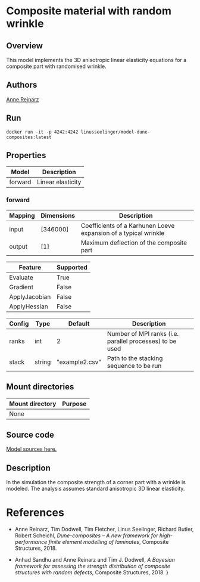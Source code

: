 # Composite material with random wrinkle

## Overview
This model implements the 3D anisotropic linear elasticity equations for a composite part with randomised wrinkle.


## Authors
[Anne Reinarz](mailto:anne.k.reinarz@durham.ac.uk)


## Run
```
docker run -it -p 4242:4242 linusseelinger/model-dune-composites:latest
```

## Properties

Model | Description
---|---
forward | Linear elasticity

### forward
Mapping | Dimensions | Description
---|---|---
input | [346000] | Coefficients of a Karhunen Loeve expansion of a typical wrinkle
output | [1] | Maximum deflection of the composite part

Feature | Supported
---|---
Evaluate | True
Gradient | False
ApplyJacobian | False
ApplyHessian | False

Config | Type | Default | Description
---|---|---|---
ranks | int | 2 | Number of MPI ranks (i.e. parallel processes) to be used
stack | string | "example2.csv" | Path to the stacking sequence to be run

## Mount directories
Mount directory | Purpose
---|---
None |

## Source code

[Model sources here.](https://github.com/UM-Bridge/benchmarks/tree/main/models/dune-composites)

## Description
In the simulation the composite strength of a corner part with a wrinkle is modeled. The analysis assumes standard anisotropic 3D linear elasticity.

# References
- Anne Reinarz, Tim Dodwell, Tim Fletcher, Linus Seelinger, Richard Butler, Robert Scheichl, *Dune-composites – A new framework for high-performance finite element modelling of laminates*, Composite Structures, 2018.

- Anhad Sandhu and Anne Reinarz and Tim J. Dodwell, *A Bayesian framework for assessing the strength distribution of composite structures with random defects*, Composite Structures, 2018.
}
